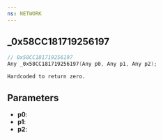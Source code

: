 ```yaml
---
ns: NETWORK
---
```

## _0x58CC181719256197

```c
// 0x58CC181719256197
Any _0x58CC181719256197(Any p0, Any p1, Any p2);
```

```
Hardcoded to return zero.
```

## Parameters
* **p0**:
* **p1**:
* **p2**:
